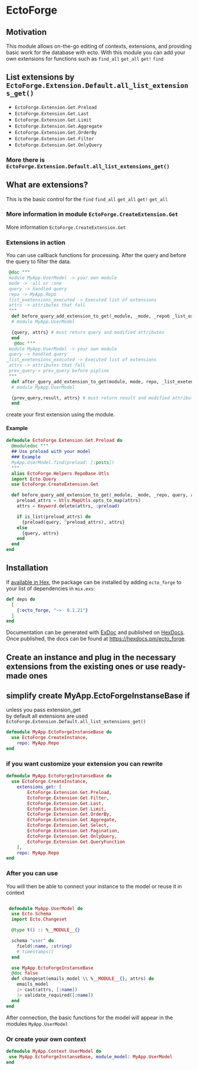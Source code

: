 # EctoForge
## Motivation

This module allows on-the-go editing of contexts, extensions, and providing basic work for the database with ecto. With this module you can add your own extensions for functions such as `find_all` `get_all` `get!` `find`

## List extensions by `EctoForge.Extension.Default.all_list_extensions_get()`

- `EctoForge.Extension.Get.Preload`
- `EctoForge.Extension.Get.Last`
- `EctoForge.Extension.Get.Limit`
- `EctoForge.Extension.Get.Aggregate`
- `EctoForge.Extension.Get.OrderBy`
- `EctoForge.Extension.Get.Filter`
- `EctoForge.Extension.Get.OnlyQuery`

### More there is `EctoForge.Extension.Default.all_list_extensions_get()`

## What are extensions?

This is the basic control for the `find` `find_all` `get_all` `get!` `get_all`

### More information in module `EctoForge.CreateExtension.Get`

More information `EctoForge.CreateExtension.Get`

### Extensions in action

You can use callback functions for processing. After the query and before the query to filter the data.

```elixir
 @doc """
 module MyApp.UserModel -> your own module
 mode -> :all or :one
 query -> handled query
 repo -> MyApp.Repo
 list_exetensions_executed -> Executed list of extensions
 attrs -> attributes that fall
 """
  def before_query_add_extension_to_get(_module, _mode, _repoб _list_exetensions_executed, query, attrs) do
  # module MyApp.UserModel

  {query, attrs} # must return query and modified attributes
  end
   @doc """
 module MyApp.UserModel -> your own module
 query -> handled query
_list_exetensions_executed -> Executed list of extensions
 attrs -> attributes that fall
 prev_query-> prev_query before pipline
 """
  def after_query_add_extension_to_get(module, mode, repo, _list_exetensions_executed prev_query, result, attrs) do
  # module MyApp.UserModel

  {prev_query,result, attrs} # must return result and modified attributes
  end
```

create your first extension using the module.

#### Example

```elixir
defmodule EctoForge.Extension.Get.Preload do
  @moduledoc """
  ## Use preload with your model
  ### Example
  MyApp.UserModel.find(preload: [:posts])
  """
  alias EctoForge.Helpers.RepoBase.Utls
  import Ecto.Query
  use EctoForge.CreateExtension.Get

  def before_query_add_extension_to_get(_module, _mode, _repo, query, attrs) do
    preload_attrs = Utls.MapUtls.opts_to_map(attrs)
    attrs = Keyword.delete(attrs, :preload)

    if is_list(preload_attrs) do
      {preload(query, ^preload_attrs), attrs}
    else
      {query, attrs}
    end
  end
end
```

## Installation

If [available in Hex](https://hex.pm/docs/publish), the package can be installed
by adding `ecto_forge` to your list of dependencies in `mix.exs`:

```elixir
def deps do
  [
    {:ecto_forge, "~>  0.1.21"}
  ]
end
```

Documentation can be generated with [ExDoc](https://github.com/elixir-lang/ex_doc)
and published on [HexDocs](https://hexdocs.pm). Once published, the docs can
be found at <https://hexdocs.pm/ecto_forge>.

## Create an instance and plug in the necessary extensions from the existing ones or use ready-made ones

## simplify create MyApp.EctoForgeInstanseBase if

unless you pass extension_get  
by default all extensions are used `EctoForge.Extension.Default.all_list_extensions_get()`

```elixir
defmodule MyApp.EctoForgeInstanseBase do
  use EctoForge.CreateInstance,
    repo: MyApp.Repo
end
```

### if you want customize your extension you can rewrite

```elixir
defmodule MyApp.EctoForgeInstanseBase do
  use EctoForge.CreateInstance,
    extensions_get: [
        EctoForge.Extension.Get.Preload,
        EctoForge.Extension.Get.Filter,
        EctoForge.Extension.Get.Last,
        EctoForge.Extension.Get.Limit,
        EctoForge.Extension.Get.OrderBy,
        EctoForge.Extension.Get.Aggregate,
        EctoForge.Extension.Get.Select,
        EctoForge.Extension.Get.Pagination,
        EctoForge.Extension.Get.OnlyQuery,
        EctoForge.Extension.Get.QueryFunction
    ],
    repo: MyApp.Repo
end
```

### After you can use

You will then be able to connect your instance to the model or reuse it in context

```elixir

 defmodule MyApp.UserModel do
  use Ecto.Schema
  import Ecto.Changeset

  @type t() :: %__MODULE__{}

  schema "user" do
    field(:name, :string)
    # timestamps()
  end

  use MyApp.EctoForgeInstanseBase
  @doc false
  def changeset(emails_model \\ %__MODULE__{}, attrs) do
    emails_model
    |> cast(attrs, [:name])
    |> validate_required([:name])
  end
end
```

After connection, the basic functions for the model will appear in the modules `MyApp.UserModel`

### Or create your own context

```elixir
defmodule MyApp.Context.UserModel do
 use MyApp.EctoForgeInstanseBase, module_model: MyApp.UserModel
end
```
